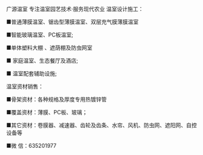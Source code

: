 广源温室
专注温室园艺技术·服务现代农业
温室设计施工：

■普通薄膜温室、锯齿型薄膜温室、双层充气膜薄膜温室

■智能玻璃温室、PC板温室;

■单体塑料大棚 、遮荫棚及防虫网室

■ 家庭温室、生态餐厅及酒店;

■ 温室配套辅助设施;

温室资材销售：

■骨架资材：各种规格及厚度专用热镀锌管

■覆盖资材：薄膜、PC板、玻璃；

■其它资材：卷膜器、减速器、齿轮及齿条、水帘、风机、防虫网、遮阳网、自控设备等

■微 信：635201977
